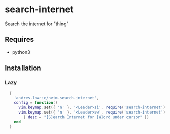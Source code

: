 search-internet
===============

Search the internet for "thing"

## Requires 

- python3

## Installation

### Lazy
```lua
  {
    'andres-lowrie/nvim-search-internet',
    config = function()
      vim.keymap.set({ 'n' }, '<Leader>si', require('search-internet').selection, { desc = "[S]earch [I]nternet" })
      vim.keymap.set({ 'n' }, '<Leader>sw', require('search-internet').word_under_cursor,
        { desc = "[S]earch Internet for [W]ord under cursor" })
    end
  }
```
